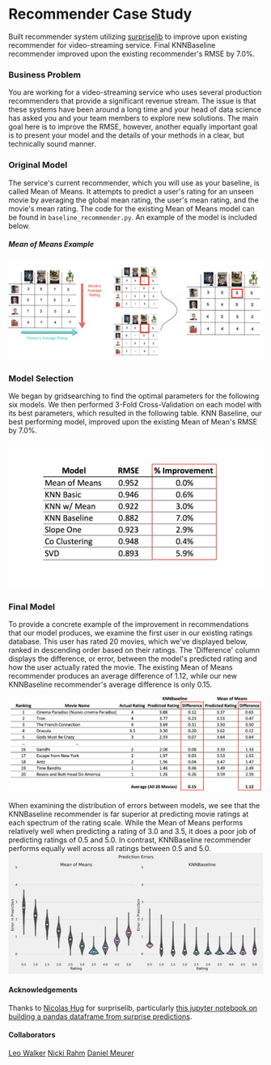 # Recommender Case Study

Built recommender system utilizing [surpriselib](http://surpriselib.com/) to improve upon existing recommender for video-streaming service. Final KNNBaseline recommender improved upon the existing recommender's RMSE by 7.0%.

### Business Problem
You are working for a video-streaming service who uses several production recommenders that provide a significant revenue stream. The issue is that these systems have been around a long time and your head of data science has asked you and your team members to explore new solutions. The main goal here is to improve the RMSE, however, another equally important goal is to present your model and the details of your methods in a clear, but technically sound manner.

### Original Model
The service's current recommender, which you will use as your baseline, is called Mean of Means. It attempts to predict a user's rating for an unseen movie by averaging the global mean rating, the user's mean rating, and the movie's mean rating. The code for the existing Mean of Means model can be found in `baseline_recommender.py`. An example of the model is included below.

##### Mean of Means Example
![Mean of Means](images/Mean_of_Means.png)

### Model Selection
We began by gridsearching to find the optimal parameters for the following six models. We then performed 3-Fold Cross-Validation on each model with its best parameters, which resulted in the following table. KNN Baseline, our best performing model, improved upon the existing Mean of Mean's RMSE by 7.0%.

![Model Scores](images/Model_Scores.png)

### Final Model

To provide a concrete example of the improvement in recommendations that our model produces, we examine the first user in our existing ratings database. This user has rated 20 movies, which we've displayed below, ranked in descending order based on their ratings. The 'Difference' column displays the difference, or error, between the model's predicted rating and how the user actually rated the movie. The existing Mean of Means recommender produces an average difference of 1.12, while our new KNNBaseline recommender's average difference is only 0.15.

![Model Comparison](images/Model_Comparison.png)

When examining the distribution of errors between models, we see that the KNNBaseline recommender is far superior at predicting movie ratings at each spectrum of the rating scale. While the Mean of Means performs relatively well when predicting a rating of 3.0 and 3.5, it does a poor job of predicting ratings of 0.5 and 5.0. In contrast, KNNBaseline recommender performs equally well across all ratings between 0.5 and 5.0.
![Error Plots](images/Error_Plots.png)

#### Acknowledgements
Thanks to [Nicolas Hug](https://github.com/NicolasHug/Surprise) for surpriselib, particularly [this jupyter notebook on building a pandas dataframe from surprise predictions](https://github.com/NicolasHug/Surprise/blob/48621350b760c105ce5953f9253380caf9cb8982/examples/notebooks/KNNBasic_analysis.ipynb).

#### Collaborators
[Leo Walker](https://github.com/leowalker89)
[Nicki Rahm](https://github.com/NRahm)
[Daniel Meurer](https://github.com/DataDanD)
